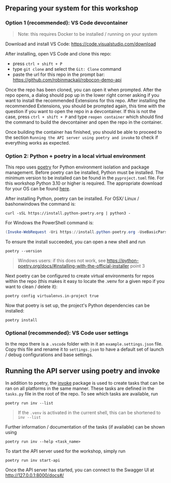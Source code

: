 ## Preparing your system for this workshop

### Option 1 (recommended): VS Code devcontainer
> Note: this requires Docker to be installed / running on your system

Download and install VS Code: https://code.visualstudio.com/download

After installing, open VS Code and clone this repo:
* press `ctrl + shift + P`
* type `git clone` and select the `Git: Clone` command
* paste the url for this repo in the prompt bar: https://github.com/robinmackaij/robocon-demo-api

Once the repo has been cloned, you can open it when prompted.
After the repo opens, a dialog should pop up in the lower right corner asking if you
want to install the recommended Extensions for this repo.
After installing the recommended Extensions, you should be prompted again, this time
with the question if you want to open the repo in a devcontainer.
If this is not the case, press `ctrl + shift + P` and type `reopen container` which
should find the command to build the devcontainer and open the repo in the container.

Once building the container has finished, you should be able to proceed to the section
`Running the API server using poetry and invoke` to check if everything works as expected.

### Option 2: Python + poetry in a local virtual environment
This repo uses [poetry](https://python-poetry.org/) for Python environment isolation and package management.
Before poetry can be installed, Python must be installed. The minimum version to be installed can be found in the `pyproject.toml` file.
For this workshop Python 3.10 or higher is required.
The appropriate download for your OS can be found [here](https://www.python.org/downloads/).

After installing Python, poetry can be installed. For OSX/ Linux / bashonwindows the command is:

```curl
curl -sSL https://install.python-poetry.org | python3 -
```

For Windows the PowerShell command is:

```powershell
(Invoke-WebRequest -Uri https://install.python-poetry.org -UseBasicParsing).Content | py -
```

To ensure the install succeeded, you can open a new shell and run
```
poetry --version
```
> Windows users: if this does not work, see https://python-poetry.org/docs/#installing-with-the-official-installer point 3

Next poetry can be configured to create virtual environments for repos within the repo
(this makes it easy to locate the .venv for a given repo if you want to clean / delete it):
```
poetry config virtualenvs.in-project true
```
Now that poetry is set up, the project's Python dependencies can be installed:
```
poetry install
```

### Optional (recommended): VS Code user settings
In the repo there is a `.vscode` folder with in it an `example.settings.json` file.
Copy this file and rename it to `settings.json` to have a
default set of launch / debug configurations and base settings.

## Running the API server using poetry and invoke

In addition to poetry, the [invoke](http://www.pyinvoke.org/index.html) package is used to
create tasks that can be ran on all platforms in the same manner. These tasks are defined in
the `tasks.py` file in the root of the repo. To see which tasks are available, run
```
poetry run inv --list
```
> If the `.venv` is activated in the current shell, this can be shortened to `inv --list`


Further information / documentation of the tasks (if available) can be shown using
```
poetry run inv --help <task_name>
```

To start the API server used for the workshop, simply run
```
poetry run inv start-api
```
Once the API server has started, you can connect to the Swagger UI at http://127.0.0.1:8000/docs#/
